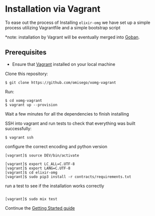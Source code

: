 # Installation via Vagrant
To ease out the process of Installing `elixir-omg` we have set up a simple process utilizing Vagrantfile and a simple bootstrap script

*note: installation by Vagrant will be eventually merged into [Goban](https://github.com/omisego/goban).

## Prerequisites
* Ensure that [Vagrant](https://www.vagrantup.com/) installed on your local machine

Clone this repository:
```
$ git clone https://github.com/omisego/xomg-vagrant
```

Run:
```
$ cd xomg-vagrant
$ vagrant up --provision
```

Wait a few minutes for all the dependencies to finish installing

SSH into vagrant and run tests to check that everything was built successfully:
```
$ vagrant ssh
```

configure the correct encoding and python version
```
[vagrant]$ source DEV/bin/activate

[vagrant]$ export LC_ALL=C.UTF-8
[vagrant]$ export LANG=C.UTF-8
[vagrant]$ cd elixir-omg
[vagrant]$ sudo pip3 install -r contracts/requirements.txt
```

run a test to see if the installation works correctly
```

[vagrant]$ sudo mix test 
```
Continue the [Getting Started guide](https://github.com/omisego/elixir-omg)
